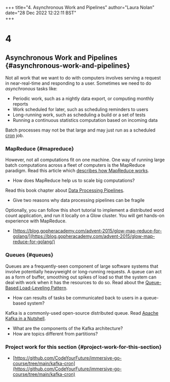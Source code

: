 +++
title="4. Asynchronous Work and Pipelines"
author="Laura Nolan"
date="28 Dec 2022 12:22:11 BST"    
+++

# 4

## Asynchronous Work and Pipelines {#asynchronous-work-and-pipelines}

Not all work that we want to do with computers involves serving a request in near-real-time and responding to a user. Sometimes we need to do _asynchronous_ tasks like:

- Periodic work, such as a nightly data export, or computing monthly reports
- Work scheduled for later, such as scheduling reminders to users
- Long-running work, such as scheduling a build or a set of tests
- Running a continuous statistics computation based on incoming data

Batch processes may not be that large and may just run as a scheduled [cron](https://en.wikipedia.org/wiki/Cron) job.

### MapReduce {#mapreduce}

However, not all computations fit on one machine. One way of running large batch computations across a fleet of computers is the MapReduce paradigm. Read this article which [describes how MapReduce works](https://medium.com/edureka/mapreduce-tutorial-3d9535ddbe7c).

- How does MapReduce help us to scale big computations?

Read this book chapter about [Data Processing Pipelines](https://sre.google/sre-book/data-processing-pipelines/).

- Give two reasons why data processing pipelines can be fragile

Optionally, you can follow this short tutorial to implement a distributed word count application, and run it locally on a Glow cluster. You will get hands-on experience with MapReduce.

- [https://blog.gopheracademy.com/advent-2015/glow-map-reduce-for-golang/](https://blog.gopheracademy.com/advent-2015/glow-map-reduce-for-golang/)

### Queues {#queues}

Queues are a frequently-seen component of large software systems that involve potentially heavyweight or long-running requests. A queue can act as a form of buffer, smoothing out spikes of load so that the system can deal with work when it has the resources to do so. Read about the [Queue-Based Load-Leveling Pattern](https://learn.microsoft.com/en-us/azure/architecture/patterns/queue-based-load-leveling).

- How can results of tasks be communicated back to users in a queue-based system?

Kafka is a commonly-used open-source distributed queue. Read [Apache Kafka in a Nutshell](https://medium.com/swlh/apache-kafka-in-a-nutshell-5782b01d9ffb).

- What are the components of the Kafka architecture?
- How are topics different from partitions?

### Project work for this section {#project-work-for-this-section}

- [https://github.com/CodeYourFuture/immersive-go-course/tree/main/kafka-cron](https://github.com/CodeYourFuture/immersive-go-course/tree/main/kafka-cron)
